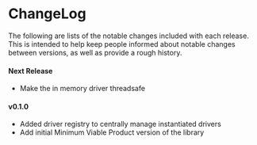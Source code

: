 # ChangeLog

The following are lists of the notable changes included with each release.
This is intended to help keep people informed about notable changes between
versions, as well as provide a rough history.

#### Next Release

* Make the in memory driver threadsafe

#### v0.1.0

* Added driver registry to centrally manage instantiated drivers
* Add initial Minimum Viable Product version of the library
